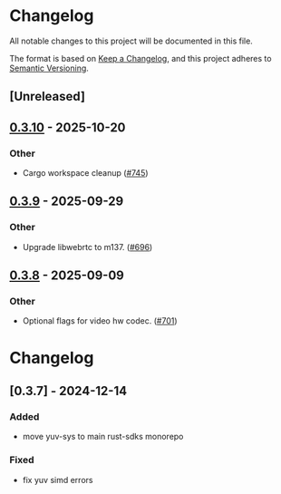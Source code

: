 # Changelog

All notable changes to this project will be documented in this file.

The format is based on [Keep a Changelog](https://keepachangelog.com/en/1.0.0/),
and this project adheres to [Semantic Versioning](https://semver.org/spec/v2.0.0.html).

## [Unreleased]

## [0.3.10](https://github.com/gethopp/rust-sdks/compare/rust-sdks/yuv-sys@0.3.9...rust-sdks/yuv-sys@0.3.10) - 2025-10-20

### Other

- Cargo workspace cleanup ([#745](https://github.com/gethopp/rust-sdks/pull/745))

## [0.3.9](https://github.com/livekit/rust-sdks/compare/rust-sdks/yuv-sys@0.3.8...rust-sdks/yuv-sys@0.3.9) - 2025-09-29

### Other

- Upgrade libwebrtc to m137. ([#696](https://github.com/livekit/rust-sdks/pull/696))

## [0.3.8](https://github.com/livekit/rust-sdks/compare/rust-sdks/yuv-sys@0.3.7...rust-sdks/yuv-sys@0.3.8) - 2025-09-09

### Other

- Optional flags for video hw codec. ([#701](https://github.com/livekit/rust-sdks/pull/701))
# Changelog

## [0.3.7] - 2024-12-14

### Added

- move yuv-sys to main rust-sdks monorepo

### Fixed

- fix yuv simd errors

